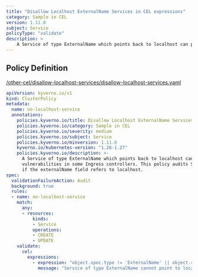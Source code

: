 ```yaml
---
title: "Disallow Localhost ExternalName Services in CEL expressions"
category: Sample in CEL
version: 1.11.0
subject: Service
policyType: "validate"
description: >
    A Service of type ExternalName which points back to localhost can potentially be used to exploit vulnerabilities in some Ingress controllers. This policy audits Services of type ExternalName if the externalName field refers to localhost.
---
```


## Policy Definition
<a href="https://github.com/kyverno/policies/raw/main//other-cel/disallow-localhost-services/disallow-localhost-services.yaml" target="-blank">/other-cel/disallow-localhost-services/disallow-localhost-services.yaml</a>

```yaml
apiVersion: kyverno.io/v1
kind: ClusterPolicy
metadata:
  name: no-localhost-service
  annotations:
    policies.kyverno.io/title: Disallow Localhost ExternalName Services in CEL expressions
    policies.kyverno.io/category: Sample in CEL 
    policies.kyverno.io/severity: medium
    policies.kyverno.io/subject: Service
    policies.kyverno.io/minversion: 1.11.0
    kyverno.io/kubernetes-version: "1.26-1.27"
    policies.kyverno.io/description: >-
      A Service of type ExternalName which points back to localhost can potentially be used to exploit
      vulnerabilities in some Ingress controllers. This policy audits Services of type ExternalName
      if the externalName field refers to localhost.
spec:
  validationFailureAction: Audit
  background: true
  rules:
  - name: no-localhost-service
    match:
      any:
      - resources:
          kinds:
          - Service
          operations:
          - CREATE
          - UPDATE
    validate:
      cel:
        expressions:
          - expression: "object.spec.type != 'ExternalName' || object.spec.externalName != 'localhost'"
            message: "Service of type ExternalName cannot point to localhost."
            

```
